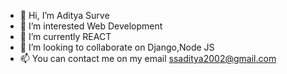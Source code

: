 - 👋 Hi, I’m Aditya Surve
- 👀 I’m interested Web Development
- 🌱 I’m currently REACT
- 💞️ I’m looking to collaborate on Django,Node JS
- 📫 You can contact me on my email ssaditya2002@gmail.com

<!---
ssaditya2002/ssaditya2002 is a ✨ special ✨ repository because its `README.md` (this file) appears on your GitHub profile.
You can click the Preview link to take a look at your changes.
--->
